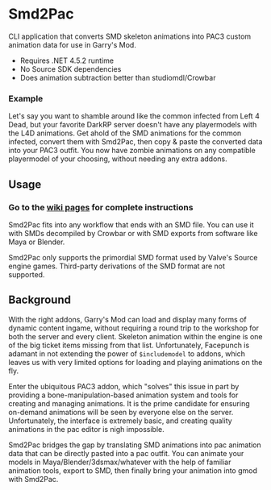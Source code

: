 # Smd2Pac
CLI application that converts SMD skeleton animations into PAC3 custom animation data for use in Garry's Mod.
* Requires .NET 4.5.2 runtime
* No Source SDK dependencies
* Does animation subtraction better than studiomdl/Crowbar

### Example
Let's say you want to shamble around like the common infected from Left 4 Dead, but your favorite DarkRP server doesn't have any playermodels with the L4D animations. Get ahold of the SMD animations for the common infected, convert them with Smd2Pac, then copy & paste the converted data into your PAC3 outfit. You now have zombie animations on any compatible playermodel of your choosing, without needing any extra addons.

## Usage
### Go to the [wiki pages](https://github.com/TiberiumFusion/Smd2Pac/wiki) for complete instructions

Smd2Pac fits into any workflow that ends with an SMD file. You can use it with SMDs decompiled by Crowbar or with SMD exports from software like Maya or Blender.

Smd2Pac only supports the primordial SMD format used by Valve's Source engine games. Third-party derivations of the SMD format are not supported.

## Background
With the right addons, Garry's Mod can load and display many forms of dynamic content ingame, without requiring a round trip to the workshop for both the server and every client. Skeleton animation within the engine is one of the big ticket items missing from that list. Unfortunately, Facepunch is adamant in not extending the power of `$includemodel` to addons, which leaves us with very limited options for loading and playing animations on the fly.

Enter the ubiquitous PAC3 addon, which "solves" this issue in part by providing a bone-manipulation-based animation system and tools for creating and managing animations. It is the prime candidate for ensuring on-demand animations will be seen by everyone else on the server. Unfortunately, the interface is extremely basic, and creating quality animations in the pac editor is nigh impossible.

Smd2Pac bridges the gap by translating SMD animations into pac animation data that can be directly pasted into a pac outfit. You can animate your models in Maya/Blender/3dsmax/whatever with the help of familiar animation tools, export to SMD, then finally bring your animation into gmod with Smd2Pac.
